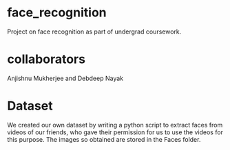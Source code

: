 # face_recognition
Project on face recognition as part of undergrad coursework.

# collaborators
Anjishnu Mukherjee and Debdeep Nayak

# Dataset
We created our own dataset by writing a python script to extract faces from 
videos of our friends, who gave their permission for us to use the videos for
this purpose. The images so obtained are stored in the Faces folder.
